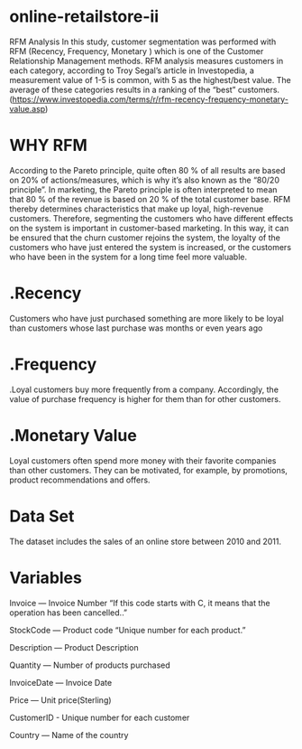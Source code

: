 # online-retailstore-ii
RFM Analysis
In this study, customer segmentation was performed with RFM (Recency, Frequency, Monetary ) which is one of the Customer Relationship Management methods.
RFM analysis measures customers in each category, according to Troy Segal’s article in Investopedia, a measurement value of 1-5 is common, with 5 as the highest/best value. The average of these categories results in a ranking of the “best” customers. (https://www.investopedia.com/terms/r/rfm-recency-frequency-monetary-value.asp)

# WHY RFM
According to the Pareto principle, quite often 80 % of all results are based on 20% of actions/measures, which is why it’s also known as the “80/20 principle”. In marketing, the Pareto principle is often interpreted to mean that 80 % of the revenue is based on 20 % of the total customer base. RFM thereby determines characteristics that make up loyal, high-revenue customers.
Therefore, segmenting the customers who have different effects on the system is important in customer-based marketing. In this way, it can be ensured that the churn customer rejoins the system, the loyalty of the customers who have just entered the system is increased, or the customers who have been in the system for a long time feel more valuable.
# .Recency
Customers who have just purchased something are more likely to be loyal than customers whose last purchase was months or even years ago

# .Frequency
.Loyal customers buy more frequently from a company. Accordingly, the value of purchase frequency is higher for them than for other customers.

# .Monetary Value
Loyal customers often spend more money with their favorite companies than other customers. They can be motivated, for example, by promotions, product recommendations and offers. 

# Data Set
The dataset includes the sales of an online store between 2010 and 2011.

# Variables
Invoice — Invoice Number “If this code starts with C, it means that the operation has been cancelled..”

StockCode — Product code “Unique number for each product.” 

Description — Product Description

Quantity — Number of products purchased

InvoiceDate — Invoice Date

Price — Unit price(Sterling)

CustomerID - Unique number for each customer

Country — Name of the country 
